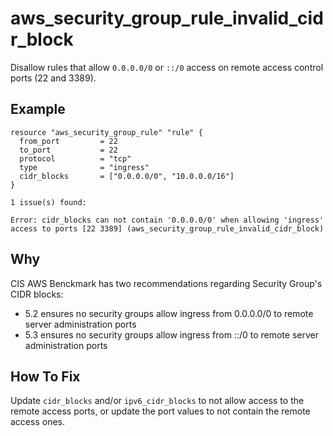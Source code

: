 # aws_security_group_rule_invalid_cidr_block

Disallow rules that allow `0.0.0.0/0` or `::/0` access on remote access control ports (22 and 3389).

## Example

```hcl
resource "aws_security_group_rule" "rule" {
  from_port         = 22
  to_port           = 22
  protocol          = "tcp"
  type              = "ingress"
  cidr_blocks       = ["0.0.0.0/0", "10.0.0.0/16"]
}
```

```
1 issue(s) found:

Error: cidr_blocks can not contain '0.0.0.0/0' when allowing 'ingress' access to ports [22 3389] (aws_security_group_rule_invalid_cidr_block)

```

## Why

CIS AWS Benckmark has two recommendations regarding Security Group's CIDR blocks:
- 5.2 ensures no security groups allow ingress from 0.0.0.0/0 to remote server administration ports
- 5.3 ensures no security groups allow ingress from ::/0 to remote server administration ports

## How To Fix

Update `cidr_blocks` and/or `ipv6_cidr_blocks` to not allow access to the remote access ports, or update the port values to not contain the remote access ones.
